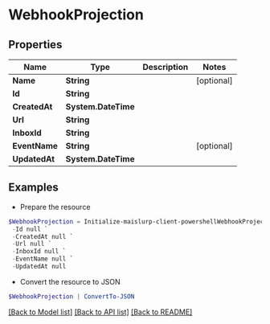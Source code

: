 # WebhookProjection
## Properties

Name | Type | Description | Notes
------------ | ------------- | ------------- | -------------
**Name** | **String** |  | [optional] 
**Id** | **String** |  | 
**CreatedAt** | **System.DateTime** |  | 
**Url** | **String** |  | 
**InboxId** | **String** |  | 
**EventName** | **String** |  | [optional] 
**UpdatedAt** | **System.DateTime** |  | 

## Examples

- Prepare the resource
```powershell
$WebhookProjection = Initialize-maislurp-client-powershellWebhookProjection  -Name null `
 -Id null `
 -CreatedAt null `
 -Url null `
 -InboxId null `
 -EventName null `
 -UpdatedAt null
```

- Convert the resource to JSON
```powershell
$WebhookProjection | ConvertTo-JSON
```

[[Back to Model list]](../README#documentation-for-models) [[Back to API list]](../README#documentation-for-api-endpoints) [[Back to README]](../README)

